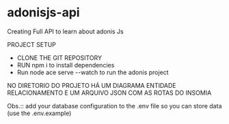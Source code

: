 # adonisjs-api
Creating Full API to learn about adonis Js

PROJECT SETUP
- CLONE THE GIT REPOSITORY
- RUN npm i  to install dependencies 
- Run node ace serve --watch to run the adonis project

NO DIRETORIO DO PROJETO HÁ UM DIAGRAMA ENTIDADE RELACIONAMENTO E UM ARQUIVO JSON COM AS ROTAS DO INSOMIA

Obs.:: add your database configuration to the .env file so you can store data (use the .env.example)
